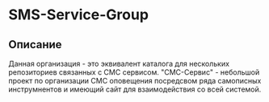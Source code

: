 # SMS-Service-Group

## Описание

Данная организация - это эквивалент каталога для нескольких репозиториев связанных с СМС сервисом.
"СМС-Сервис" - небольшой проект по организации СМС оповещения посредсвом ряда самописных инструмнентов и имеющий сайт для взаимодействия со всей системой.